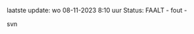 laatste update: 
wo 08-11-2023  8:10   uur 
Status: FAALT - fout - 
<div class="service R">svn</div>
